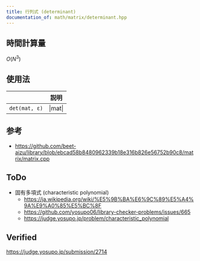 ```yaml
---
title: 行列式 (determinant)
documentation_of: math/matrix/determinant.hpp
---
```



## 時間計算量

$O(N^3)$


## 使用法

||説明|
|:--:|:--:|
|`det(mat, ε)`|$\lvert \mathrm{mat} \rvert$|


## 参考

- https://github.com/beet-aizu/library/blob/ebcad58b8480962339b18e316b826e56752b90c8/matrix/matrix.cpp


## ToDo

- 固有多項式 (characteristic polynomial)
  - https://ja.wikipedia.org/wiki/%E5%9B%BA%E6%9C%89%E5%A4%9A%E9%A0%85%E5%BC%8F
  - https://github.com/yosupo06/library-checker-problems/issues/665
  - https://judge.yosupo.jp/problem/characteristic_polynomial


## Verified

https://judge.yosupo.jp/submission/2714
